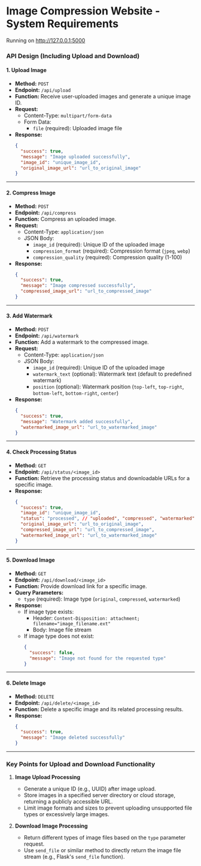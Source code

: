 # Image Compression Website - System Requirements

Running on http://127.0.0.1:5000

### **API Design (Including Upload and Download)**

#### 1. **Upload Image**
- **Method:** `POST`
- **Endpoint:** `/api/upload`
- **Function:** Receive user-uploaded images and generate a unique image ID.
- **Request:**
  - Content-Type: `multipart/form-data`
  - Form Data:
    - `file` (required): Uploaded image file
- **Response:**
  ```json
  {
    "success": true,
    "message": "Image uploaded successfully",
    "image_id": "unique_image_id",
    "original_image_url": "url_to_original_image"
  }
  ```

---

#### 2. **Compress Image**
- **Method:** `POST`
- **Endpoint:** `/api/compress`
- **Function:** Compress an uploaded image.
- **Request:**
  - Content-Type: `application/json`
  - JSON Body:
    - `image_id` (required): Unique ID of the uploaded image
    - `compression_format` (required): Compression format (`jpeg`, `webp`)
    - `compression_quality` (required): Compression quality (1-100)
- **Response:**
  ```json
  {
    "success": true,
    "message": "Image compressed successfully",
    "compressed_image_url": "url_to_compressed_image"
  }
  ```

---

#### 3. **Add Watermark**
- **Method:** `POST`
- **Endpoint:** `/api/watermark`
- **Function:** Add a watermark to the compressed image.
- **Request:**
  - Content-Type: `application/json`
  - JSON Body:
    - `image_id` (required): Unique ID of the uploaded image
    - `watermark_text` (optional): Watermark text (default to predefined watermark)
    - `position` (optional): Watermark position (`top-left`, `top-right`, `bottom-left`, `bottom-right`, `center`)
- **Response:**
  ```json
  {
    "success": true,
    "message": "Watermark added successfully",
    "watermarked_image_url": "url_to_watermarked_image"
  }
  ```

---

#### 4. **Check Processing Status**
- **Method:** `GET`
- **Endpoint:** `/api/status/<image_id>`
- **Function:** Retrieve the processing status and downloadable URLs for a specific image.
- **Response:**
  ```json
  {
    "success": true,
    "image_id": "unique_image_id",
    "status": "processed", // "uploaded", "compressed", "watermarked"
    "original_image_url": "url_to_original_image",
    "compressed_image_url": "url_to_compressed_image",
    "watermarked_image_url": "url_to_watermarked_image"
  }
  ```

---

#### 5. **Download Image**
- **Method:** `GET`
- **Endpoint:** `/api/download/<image_id>`
- **Function:** Provide download link for a specific image.
- **Query Parameters:**
  - `type` (required): Image type (`original`, `compressed`, `watermarked`)
- **Response:**
  - If image type exists:
    - Header: `Content-Disposition: attachment; filename="image_filename.ext"`
    - Body: Image file stream
  - If image type does not exist:
    ```json
    {
      "success": false,
      "message": "Image not found for the requested type"
    }
    ```

---

#### 6. **Delete Image**
- **Method:** `DELETE`
- **Endpoint:** `/api/delete/<image_id>`
- **Function:** Delete a specific image and its related processing results.
- **Response:**
  ```json
  {
    "success": true,
    "message": "Image deleted successfully"
  }
  ```

---

### **Key Points for Upload and Download Functionality**

1. **Image Upload Processing**
   - Generate a unique ID (e.g., UUID) after image upload.
   - Store images in a specified server directory or cloud storage, returning a publicly accessible URL.
   - Limit image formats and sizes to prevent uploading unsupported file types or excessively large images.

2. **Download Image Processing**
   - Return different types of image files based on the `type` parameter request.
   - Use `send_file` or similar method to directly return the image file stream (e.g., Flask's `send_file` function).
